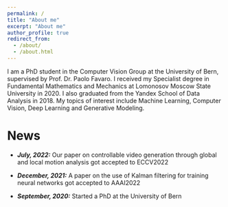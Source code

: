 ```yaml
---
permalink: /
title: "About me"
excerpt: "About me"
author_profile: true
redirect_from: 
  - /about/
  - /about.html
---
```


I am a PhD student in the Computer Vision Group at the University of Bern, supervised by Prof. Dr. Paolo Favaro. I received my Specialist degree in Fundamental Mathematics and Mechanics at Lomonosov Moscow State University in 2020. I also graduated from the Yandex School of Data Analysis in 2018. My topics of interest include Machine Learning, Computer Vision, Deep Learning and Generative Modeling.

News
======

* ***July, 2022:*** Our paper on controllable video generation through global and local motion analysis got accepted to ECCV2022

* ***December, 2021:*** A paper on the use of Kalman filtering for training neural networks got accepted to AAAI2022

* ***September, 2020:*** Started a PhD at the University of Bern
